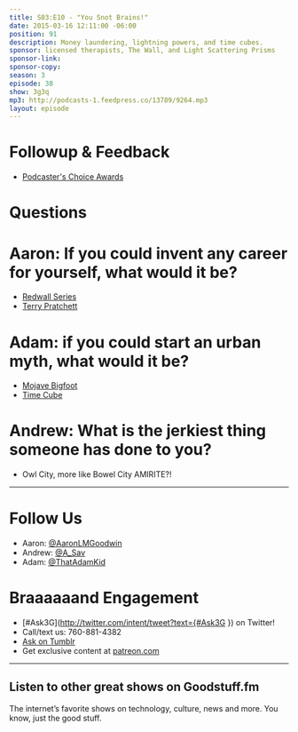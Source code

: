 ```yaml
---
title: S03:E10 - "You Snot Brains!"
date: 2015-03-16 12:11:00 -06:00
position: 91
description: Money laundering, lightning powers, and time cubes.
sponsor: licensed therapists, The Wall, and Light Scattering Prisms
sponsor-link: 
sponsor-copy: 
season: 3
episode: 38
show: 3g3q
mp3: http://podcasts-1.feedpress.co/13789/9264.mp3
layout: episode
---
```


# Followup & Feedback
- [Podcaster's Choice Awards](http://www.podcastawards.com/)

# Questions

# Aaron: If you could invent any career for yourself, what would it be?
- [Redwall Series](http://www.redwallabbey.com/)
- [Terry Pratchett](http://www.terrypratchettbooks.com/)

# Adam: if you could start an urban myth, what would it be?
- [Mojave Bigfoot](http://www.bigfootencounters.com/creatures/desert.htm)
- [Time Cube](http://www.timecube.com/)

# Andrew: What is the jerkiest thing someone has done to you?
- Owl City, more like Bowel City AMIRITE?!

***

# Follow Us
* Aaron: [@AaronLMGoodwin](http://twitter.com/aaronlmgoodwin)
* Andrew: [@A_Sav](http://twitter.com/a_sav)
* Adam: [@ThatAdamKid](http://twitter.com/thatadamkid)

# Braaaaaand Engagement
* [#Ask3G](http://twitter.com/intent/tweet?text={#Ask3G }) on Twitter!
* Call/text us: 760-881-4382
* [Ask on Tumblr](http://3g3q.co/ask)
* Get exclusive content at [patreon.com](http://www.patreon.com/3g3q)

***

## Listen to other great shows on Goodstuff.fm
The internet’s favorite shows on technology, culture, news and more. You know, just the good stuff.
